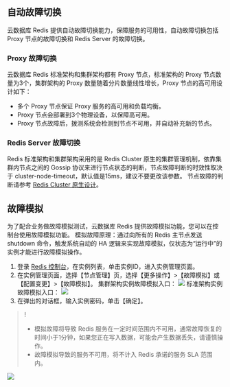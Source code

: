 
## 自动故障切换
云数据库 Redis 提供自动故障切换能力，保障服务的可用性，自动故障切换包括 Proxy 节点的故障切换和 Redis Server 的故障切换。

### Proxy 故障切换
云数据库 Redis 标准架构和集群架构都有 Proxy 节点，标准架构的 Proxy 节点数量为3个，集群架构的 Proxy 数量随着分片数量线性增长，Proxy 节点的高可用设计如下：
- 多个 Proxy 节点保证 Proxy 服务的高可用和负载均衡。
- Proxy 节点会部署到3个物理设备，以保障高可用。
- Proxy 节点故障后，拨测系统会检测到节点不可用，并自动补充新的节点。

### Redis Server 故障切换
Redis 标准架构和集群架构采用的是 Redis Cluster 原生的集群管理机制，依靠集群内节点之间的 Gossip 协议来进行节点状态的判断，节点故障判断的时效性取决于 cluster-node-timeout，默认值是15ms，建议不要更改该参数。
节点故障的判断请参考 [Redis Cluster 原生设计](https://redis.io/topics/cluster-tutorial)。

## 故障模拟
为了配合业务做故障模拟测试，云数据库 Redis 提供故障模拟功能，您可以在控制台使用故障模拟功能。
模拟故障原理：通过向所有的 Redis 主节点发送 shutdown 命令，触发系统自动的 HA 逻辑来实现故障模拟，仅状态为“运行中”的实例才能进行故障模拟操作。

1. 登录 [Redis 控制台](https://console.cloud.tencent.com/redis)，在实例列表，单击实例ID，进入实例管理页面。
2. 在实例管理页面，选择【节点管理】页，选择【更多操作】>【故障模拟】或【配置变更】>【故障模拟】。
集群架构实例故障模拟入口：
![](https://main.qcloudimg.com/raw/b5f17224166e9ee7a750b13d80e85f01.png)
标准架构实例故障模拟入口：
![](https://main.qcloudimg.com/raw/39201a74fe8b2d67d6bcc8143b2e0bc0.png)
3. 在弹出的对话框，输入实例密码，单击【确定】。
>!
>- 模拟故障将导致 Redis 服务在一定时间范围内不可用，通常故障恢复的时间小于1分钟，如果您正在写入数据，可能会产生数据丢失，请谨慎操作。
>- 故障模拟导致的服务不可用，将不计入 Redis 承诺的服务 SLA 范围内。
>
![](https://main.qcloudimg.com/raw/e6b33278d3d7db04a22eea6998d2983a.png)

